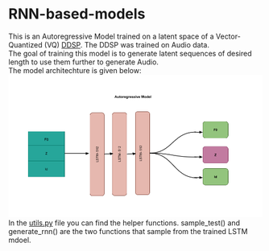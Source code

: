 # RNN-based-models

This is an Autoregressive Model trained on a latent space of a Vector-Quantized (VQ) [DDSP](https://magenta.tensorflow.org/ddsp). The DDSP was trained on Audio data.<br>
The goal of training this model is to generate latent sequences of desired length to use them further to generate Audio.<br>
The model architechture is given below:
![Model Architecture](lstm-fig.png)
<br>
In the [utils.py](https://github.com/ratulKabir/RNN-seq-based-models/blob/main/utils/util_funcs.py) file you can find the helper functions. sample_test() and generate_rnn() are the two functions that sample from the trained LSTM mdoel.
